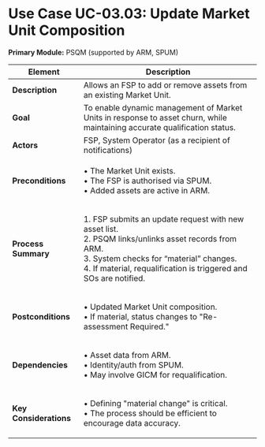 # Use Case UC-03.03: Update Market Unit Composition

**Primary Module:** PSQM (supported by ARM, SPUM)

| Element                | Description                                                                                                                                                                                                                     |
| ---------------------- | ------------------------------------------------------------------------------------------------------------------------------------------------------------------------------------------------------------------------------- |
| **Description**        | Allows an FSP to add or remove assets from an existing Market Unit.                                                                                                                                                             |
| **Goal**               | To enable dynamic management of Market Units in response to asset churn, while maintaining accurate qualification status.                                                                                                       |
| **Actors**             | FSP, System Operator (as a recipient of notifications)                                                                                                                                                                          |
| **Preconditions**      | <p>• The Market Unit exists.<br>• The FSP is authorised via SPUM.<br>• Added assets are active in ARM.</p>                                                                                                                      |
| **Process Summary**    | <p>1. FSP submits an update request with new asset list.<br>2. PSQM links/unlinks asset records from ARM.<br>3. System checks for “material” changes.<br>4. If material, requalification is triggered and SOs are notified.</p> |
| **Postconditions**     | <p>• Updated Market Unit composition.<br>• If material, status changes to "Re-assessment Required."</p>                                                                                                                         |
| **Dependencies**       | <p>• Asset data from ARM.<br>• Identity/auth from SPUM.<br>• May involve GICM for requalification.</p>                                                                                                                          |
| **Key Considerations** | <p>• Defining "material change" is critical.<br>• The process should be efficient to encourage data accuracy.</p>                                                                                                               |
